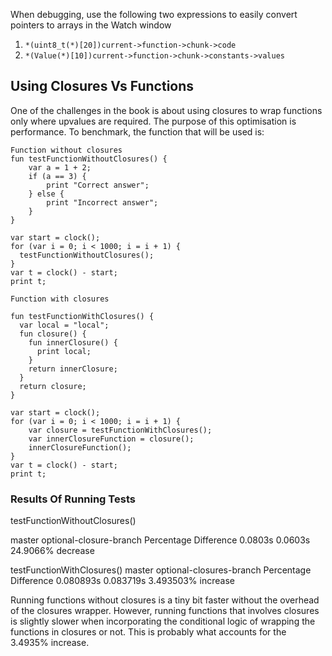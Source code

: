 When debugging, use the following two expressions to easily convert pointers to arrays in the Watch window

1. `*(uint8_t(*)[20])current->function->chunk->code`
2. `*(Value(*)[10])current->function->chunk->constants->values`

## Using Closures Vs Functions
One of the challenges in the book is about using closures to wrap functions only where upvalues are required. The purpose of this optimisation is performance.
To benchmark, the function that will be used is:

```
Function without closures
fun testFunctionWithoutClosures() {
    var a = 1 + 2;
    if (a == 3) {
        print "Correct answer";
    } else {
        print "Incorrect answer";
    }
}

var start = clock();
for (var i = 0; i < 1000; i = i + 1) {
  testFunctionWithoutClosures();
}
var t = clock() - start;
print t;

Function with closures

fun testFunctionWithClosures() {
  var local = "local";
  fun closure() {
    fun innerClosure() {
      print local;
    }
    return innerClosure;
  }
  return closure;
}

var start = clock();
for (var i = 0; i < 1000; i = i + 1) {
    var closure = testFunctionWithClosures();
    var innerClosureFunction = closure();
    innerClosureFunction();
}
var t = clock() - start;
print t;
```

### Results Of Running Tests

testFunctionWithoutClosures()

master      optional-closure-branch   Percentage Difference
0.0803s     0.0603s                   24.9066% decrease


testFunctionWithClosures()
master      optional-closures-branch  Percentage Difference
0.080893s   0.083719s                 3.493503% increase

Running functions without closures is a tiny bit faster without the overhead of the closures wrapper. However, running functions that involves closures is slightly slower when incorporating the conditional logic of wrapping the functions in closures or not. This is probably what accounts for the 3.4935% increase.